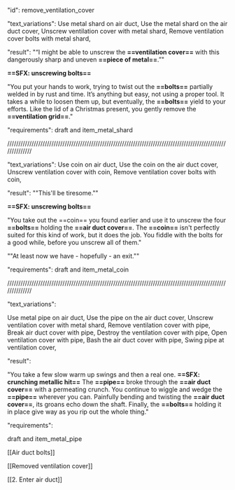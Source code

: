 "id": remove_ventilation_cover

"text_variations":
Use metal shard on air duct, Use the metal shard on the air duct cover, Unscrew ventilation cover with metal shard, Remove ventilation cover bolts with metal shard,

"result":
"“I might be able to unscrew the **==ventilation cover==** with this dangerously sharp and uneven **==piece of metal==**.”"

**==SFX: unscrewing bolts==**

"You put your hands to work, trying to twist out the **==bolts==** partially welded in by rust and time. It’s anything but easy, not using a proper tool. It takes a while to loosen them up, but eventually, the **==bolts==** yield to your efforts. Like the lid of a Christmas present, you gently remove the **==ventilation grid==**."

"requirements": draft and item_metal_shard

//////////////////////////////////////////////////////////////////////////////////////////////////////////////

"text_variations":
Use coin on air duct, Use the coin on the air duct cover, Unscrew ventilation cover with coin, Remove ventilation cover bolts with coin,

"result":
""This'll be tiresome.""

**==SFX: unscrewing bolts==**

"You take out the ==coin== you found earlier and use it to unscrew the four **==bolts==** holding the **==air duct cover==**. The **==coin==** isn't perfectly suited for this kind of work, but it does the job. You fiddle with the bolts for a good while, before you unscrew all of them."

""At least now we have - hopefully - an exit.""

"requirements": draft and item_metal_coin

//////////////////////////////////////////////////////////////////////////////////////////////////////////////

"text_variations":

Use metal pipe on air duct, Use the pipe on the air duct cover, Unscrew ventilation cover with metal shard, Remove ventilation cover with pipe, Break air duct cover with pipe, Destroy the ventilation cover with pipe, Open ventilation cover with pipe, Bash the air duct cover with pipe, Swing pipe at ventilation cover,

"result":

"You take a few slow warm up swings and then a real one. **==SFX: crunching metallic hit==** The **==pipe==** broke through the **==air duct cover==** with a permeating crunch. You continue to wiggle and wedge the **==pipe==** wherever you can. Painfully bending and twisting the **==air duct cover==**, its groans echo down the shaft. Finally, the **==bolts==** holding it in place give way as you rip out the whole thing."

"requirements": 

draft and item_metal_pipe

[[Air duct bolts]]

[[Removed ventilation cover]]

[[2. Enter air duct]]


